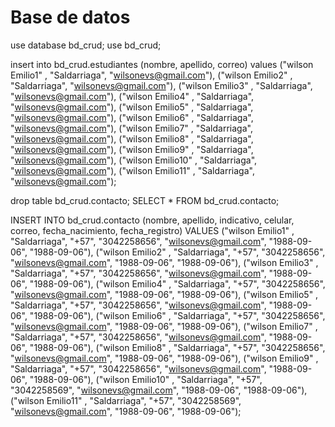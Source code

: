 # Base de datos
use database bd_crud;
use bd_crud;

insert into bd_crud.estudiantes (nombre, apellido, correo)
values
("wilson Emilio1" , "Saldarriaga", "wilsonevs@gmail.com"),
("wilson Emilio2" , "Saldarriaga", "wilsonevs@gmail.com"),
("wilson Emilio3" , "Saldarriaga", "wilsonevs@gmail.com"),
("wilson Emilio4" , "Saldarriaga", "wilsonevs@gmail.com"),
("wilson Emilio5" , "Saldarriaga", "wilsonevs@gmail.com"),
("wilson Emilio6" , "Saldarriaga", "wilsonevs@gmail.com"),
("wilson Emilio7" , "Saldarriaga", "wilsonevs@gmail.com"),
("wilson Emilio8" , "Saldarriaga", "wilsonevs@gmail.com"),
("wilson Emilio9" , "Saldarriaga", "wilsonevs@gmail.com"),
("wilson Emilio10" , "Saldarriaga", "wilsonevs@gmail.com"),
("wilson Emilio11" , "Saldarriaga", "wilsonevs@gmail.com");


drop table bd_crud.contacto;
SELECT * FROM bd_crud.contacto;

INSERT INTO bd_crud.contacto (nombre, apellido, indicativo, celular, correo, fecha_nacimiento, fecha_registro) VALUES
("wilson Emilio1" , "Saldarriaga", "+57", "3042258656", "wilsonevs@gmail.com", "1988-09-06", "1988-09-06"),
("wilson Emilio2" , "Saldarriaga", "+57", "3042258656", "wilsonevs@gmail.com", "1988-09-06", "1988-09-06"),
("wilson Emilio3" , "Saldarriaga", "+57", "3042258656", "wilsonevs@gmail.com", "1988-09-06", "1988-09-06"),
("wilson Emilio4" , "Saldarriaga", "+57", "3042258656", "wilsonevs@gmail.com", "1988-09-06", "1988-09-06"),
("wilson Emilio5" , "Saldarriaga", "+57", "3042258656", "wilsonevs@gmail.com", "1988-09-06", "1988-09-06"),
("wilson Emilio6" , "Saldarriaga", "+57", "3042258656", "wilsonevs@gmail.com", "1988-09-06", "1988-09-06"),
("wilson Emilio7" , "Saldarriaga", "+57", "3042258656", "wilsonevs@gmail.com", "1988-09-06", "1988-09-06"),
("wilson Emilio8" , "Saldarriaga", "+57", "3042258656", "wilsonevs@gmail.com", "1988-09-06", "1988-09-06"),
("wilson Emilio9" , "Saldarriaga", "+57", "3042258656", "wilsonevs@gmail.com", "1988-09-06", "1988-09-06"),
("wilson Emilio10" , "Saldarriaga", "+57", "3042258569", "wilsonevs@gmail.com", "1988-09-06", "1988-09-06"),
("wilson Emilio11" , "Saldarriaga", "+57", "3042258569", "wilsonevs@gmail.com", "1988-09-06", "1988-09-06");

